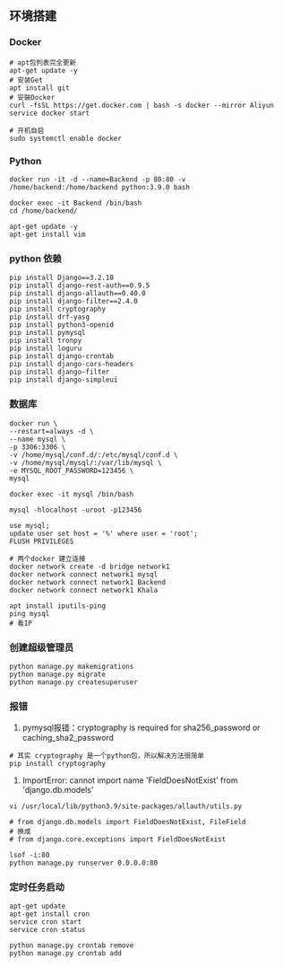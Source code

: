 ## 环境搭建

### Docker
```shell
# apt包列表完全更新
apt-get update -y
# 安装Get
apt install git
# 安裝Docker
curl -fsSL https://get.docker.com | bash -s docker --mirror Aliyun
service docker start

# 开机自启
sudo systemctl enable docker
```

### Python
```shell
docker run -it -d --name=Backend -p 80:80 -v /home/backend:/home/backend python:3.9.0 bash

docker exec -it Backend /bin/bash
cd /home/backend/

apt-get update -y
apt-get install vim
```

### python 依赖
```shell
pip install Django==3.2.18
pip install django-rest-auth==0.9.5
pip install django-allauth==0.40.0
pip install django-filter==2.4.0
pip install cryptography
pip install drf-yasg
pip install python3-openid
pip install pymysql
pip install tronpy
pip install loguru
pip install django-crontab
pip install django-cors-headers
pip install django-filter
pip install django-simpleui
```

### 数据库
```shell
docker run \
--restart=always -d \
--name mysql \
-p 3306:3306 \
-v /home/mysql/conf.d/:/etc/mysql/conf.d \
-v /home/mysql/mysql/:/var/lib/mysql \
-e MYSQL_ROOT_PASSWORD=123456 \
mysql
  
docker exec -it mysql /bin/bash

mysql -hlocalhost -uroot -p123456

use mysql;
update user set host = '%' where user = 'root';
FLUSH PRIVILEGES

# 两个docker 建立连接
docker network create -d bridge network1
docker network connect network1 mysql
docker network connect network1 Backend
docker network connect network1 Khala

apt install iputils-ping
ping mysql
# 看IP
```

### 创建超级管理员
```shell
python manage.py makemigrations
python manage.py migrate
python manage.py createsuperuser
```

### 报错
1. pymysql报错：cryptography is required for sha256_password or caching_sha2_password
```shell
# 其实 cryptography 是一个python包，所以解决方法很简单
pip install cryptography
```

1. ImportError: cannot import name 'FieldDoesNotExist' from 'django.db.models' 
```shell
vi /usr/local/lib/python3.9/site-packages/allauth/utils.py

# from django.db.models import FieldDoesNotExist, FileField
# 换成
# from django.core.exceptions import FieldDoesNotExist
```

```shell
lsof -i:80
python manage.py runserver 0.0.0.0:80
```

### 定时任务启动
```shell
apt-get update
apt-get install cron
service cron start
service cron status

python manage.py crontab remove
python manage.py crontab add
```